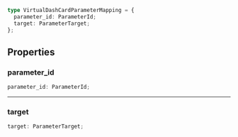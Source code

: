 ```ts
type VirtualDashCardParameterMapping = {
  parameter_id: ParameterId;
  target: ParameterTarget;
};
```

## Properties

### parameter\_id

```ts
parameter_id: ParameterId;
```

***

### target

```ts
target: ParameterTarget;
```
